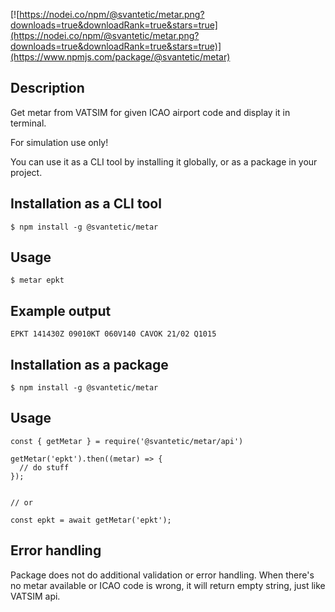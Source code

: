 [![https://nodei.co/npm/@svantetic/metar.png?downloads=true&downloadRank=true&stars=true](https://nodei.co/npm/@svantetic/metar.png?downloads=true&downloadRank=true&stars=true)](https://www.npmjs.com/package/@svantetic/metar)

## Description

Get metar from VATSIM for given ICAO airport code and display it in terminal.

For simulation use only!

You can use it as a CLI tool by installing it globally, or as a package in your project.

## Installation as a CLI tool

```
$ npm install -g @svantetic/metar
```

## Usage

```
$ metar epkt
```

## Example output

```
EPKT 141430Z 09010KT 060V140 CAVOK 21/02 Q1015
```

## Installation as a package

```
$ npm install -g @svantetic/metar
```


## Usage

```
const { getMetar } = require('@svantetic/metar/api')

getMetar('epkt').then((metar) => {
  // do stuff
});


// or

const epkt = await getMetar('epkt');
```

## Error handling

Package does not do additional validation or error handling. When there's no metar available or ICAO code is wrong, it will return empty string, just like VATSIM api.

